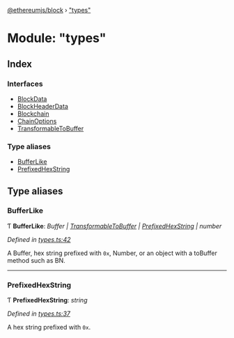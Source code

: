 [@ethereumjs/block](../README.md) › ["types"](_types_.md)

# Module: "types"

## Index

### Interfaces

* [BlockData](../interfaces/_types_.blockdata.md)
* [BlockHeaderData](../interfaces/_types_.blockheaderdata.md)
* [Blockchain](../interfaces/_types_.blockchain.md)
* [ChainOptions](../interfaces/_types_.chainoptions.md)
* [TransformableToBuffer](../interfaces/_types_.transformabletobuffer.md)

### Type aliases

* [BufferLike](_types_.md#bufferlike)
* [PrefixedHexString](_types_.md#prefixedhexstring)

## Type aliases

###  BufferLike

Ƭ **BufferLike**: *Buffer | [TransformableToBuffer](../interfaces/_index_.transformabletobuffer.md) | [PrefixedHexString](_types_.md#prefixedhexstring) | number*

*Defined in [types.ts:42](https://github.com/ethereumjs/ethereumjs-vm/blob/master/packages/block/src/types.ts#L42)*

A Buffer, hex string prefixed with `0x`, Number, or an object with a toBuffer method such as BN.

___

###  PrefixedHexString

Ƭ **PrefixedHexString**: *string*

*Defined in [types.ts:37](https://github.com/ethereumjs/ethereumjs-vm/blob/master/packages/block/src/types.ts#L37)*

A hex string prefixed with `0x`.
